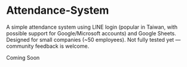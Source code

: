 # Attendance-System
A simple attendance system using LINE login (popular in Taiwan, with possible support for Google/Microsoft accounts) and Google Sheets. Designed for small companies (~50 employees). Not fully tested yet — community feedback is welcome.

Coming Soon
